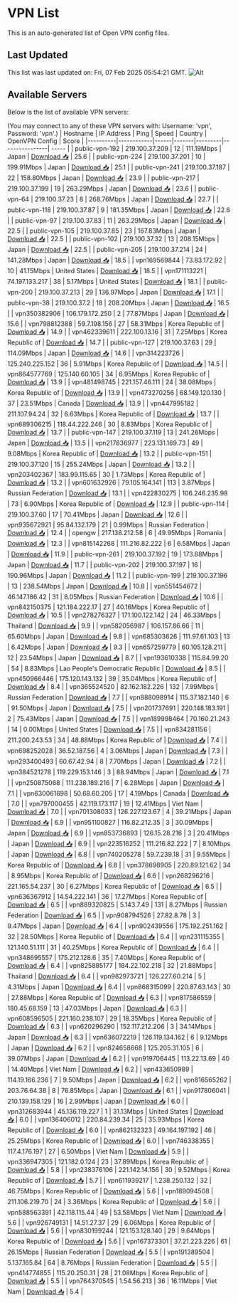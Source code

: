 # VPN List

This is an auto-generated list of Open VPN config files.

## Last Updated

This list was last updated on: Fri, 07 Feb 2025 05:54:21 GMT.
![Alt](https://repobeats.axiom.co/api/embed/186b98318ef1479477931607c1ad7d823f12451f.svg "Repobeats analytics image")

## Available Servers

Below is the list of available VPN servers:

(You may connect to any of these VPN servers with: Username: 'vpn', Password: 'vpn'.)
| Hostname | IP Address | Ping | Speed | Country | OpenVPN Config | Score |
|----------|------------|------|-------|---------|----------------| ----- |
| public-vpn-192 | 219.100.37.209 | 12 | 111.19Mbps | Japan | [Download 📥](./configs/server_0_JP.ovpn) | 25.6 |
| public-vpn-224 | 219.100.37.201 | 10 | 199.91Mbps | Japan | [Download 📥](./configs/server_1_JP.ovpn) | 25.1 |
| public-vpn-241 | 219.100.37.187 | 22 | 158.80Mbps | Japan | [Download 📥](./configs/server_2_JP.ovpn) | 23.9 |
| public-vpn-217 | 219.100.37.199 | 19 | 263.29Mbps | Japan | [Download 📥](./configs/server_3_JP.ovpn) | 23.6 |
| public-vpn-64 | 219.100.37.23 | 8 | 268.76Mbps | Japan | [Download 📥](./configs/server_4_JP.ovpn) | 22.7 |
| public-vpn-118 | 219.100.37.87 | 9 | 181.35Mbps | Japan | [Download 📥](./configs/server_5_JP.ovpn) | 22.6 |
| public-vpn-97 | 219.100.37.83 | 11 | 263.29Mbps | Japan | [Download 📥](./configs/server_6_JP.ovpn) | 22.5 |
| public-vpn-105 | 219.100.37.85 | 23 | 167.83Mbps | Japan | [Download 📥](./configs/server_7_JP.ovpn) | 22.5 |
| public-vpn-102 | 219.100.37.32 | 13 | 208.15Mbps | Japan | [Download 📥](./configs/server_8_JP.ovpn) | 22.5 |
| public-vpn-205 | 219.100.37.214 | 24 | 141.28Mbps | Japan | [Download 📥](./configs/server_9_JP.ovpn) | 18.5 |
| vpn169569844 | 73.83.172.92 | 10 | 41.15Mbps | United States | [Download 📥](./configs/server_10_US.ovpn) | 18.5 |
| vpn171113221 | 74.197.133.217 | 38 | 5.17Mbps | United States | [Download 📥](./configs/server_11_US.ovpn) | 18.1 |
| public-vpn-200 | 219.100.37.213 | 29 | 136.97Mbps | Japan | [Download 📥](./configs/server_12_JP.ovpn) | 17.1 |
| public-vpn-38 | 219.100.37.2 | 18 | 208.20Mbps | Japan | [Download 📥](./configs/server_13_JP.ovpn) | 16.5 |
| vpn350382906 | 106.179.172.250 | 2 | 77.87Mbps | Japan | [Download 📥](./configs/server_14_JP.ovpn) | 15.6 |
| vpn798812388 | 59.7.198.156 | 27 | 58.31Mbps | Korea Republic of | [Download 📥](./configs/server_15_KR.ovpn) | 14.9 |
| vpn462339611 | 222.100.13.16 | 31 | 7.25Mbps | Korea Republic of | [Download 📥](./configs/server_16_KR.ovpn) | 14.7 |
| public-vpn-127 | 219.100.37.63 | 29 | 114.09Mbps | Japan | [Download 📥](./configs/server_17_JP.ovpn) | 14.6 |
| vpn314223726 | 125.240.225.152 | 36 | 5.91Mbps | Korea Republic of | [Download 📥](./configs/server_18_KR.ovpn) | 14.5 |
| vpn864577769 | 125.140.60.105 | 34 | 6.95Mbps | Korea Republic of | [Download 📥](./configs/server_19_KR.ovpn) | 13.9 |
| vpn481498745 | 221.157.46.111 | 24 | 38.08Mbps | Korea Republic of | [Download 📥](./configs/server_20_KR.ovpn) | 13.9 |
| vpn473270256 | 68.149.120.130 | 37 | 23.51Mbps | Canada | [Download 📥](./configs/server_21_CA.ovpn) | 13.9 |
| vpn447995182 | 211.107.94.24 | 32 | 6.63Mbps | Korea Republic of | [Download 📥](./configs/server_22_KR.ovpn) | 13.7 |
| vpn689306215 | 118.44.222.246 | 30 | 8.83Mbps | Korea Republic of | [Download 📥](./configs/server_23_KR.ovpn) | 13.7 |
| public-vpn-147 | 219.100.37.119 | 13 | 241.26Mbps | Japan | [Download 📥](./configs/server_24_JP.ovpn) | 13.5 |
| vpn217836977 | 223.131.169.73 | 49 | 9.08Mbps | Korea Republic of | [Download 📥](./configs/server_25_KR.ovpn) | 13.2 |
| public-vpn-151 | 219.100.37.120 | 15 | 255.24Mbps | Japan | [Download 📥](./configs/server_26_JP.ovpn) | 13.2 |
| vpn203402367 | 183.99.115.65 | 30 | 1.73Mbps | Korea Republic of | [Download 📥](./configs/server_27_KR.ovpn) | 13.2 |
| vpn601632926 | 79.105.164.141 | 113 | 3.87Mbps | Russian Federation | [Download 📥](./configs/server_28_RU.ovpn) | 13.1 |
| vpn422830275 | 106.246.235.98 | 73 | 6.90Mbps | Korea Republic of | [Download 📥](./configs/server_29_KR.ovpn) | 12.9 |
| public-vpn-114 | 219.100.37.60 | 17 | 70.41Mbps | Japan | [Download 📥](./configs/server_30_JP.ovpn) | 12.6 |
| vpn935672921 | 95.84.132.179 | 21 | 0.99Mbps | Russian Federation | [Download 📥](./configs/server_31_RU.ovpn) | 12.4 |
| opengw | 217.138.212.58 | 6 | 49.95Mbps | Romania | [Download 📥](./configs/server_32_RO.ovpn) | 12.3 |
| vpn815142268 | 111.216.82.222 | 6 | 6.58Mbps | Japan | [Download 📥](./configs/server_33_JP.ovpn) | 11.9 |
| public-vpn-261 | 219.100.37.192 | 19 | 173.88Mbps | Japan | [Download 📥](./configs/server_34_JP.ovpn) | 11.7 |
| public-vpn-202 | 219.100.37.197 | 16 | 190.96Mbps | Japan | [Download 📥](./configs/server_35_JP.ovpn) | 11.2 |
| public-vpn-199 | 219.100.37.196 | 13 | 238.54Mbps | Japan | [Download 📥](./configs/server_36_JP.ovpn) | 10.8 |
| vpn551454672 | 46.147.186.42 | 31 | 8.05Mbps | Russian Federation | [Download 📥](./configs/server_37_RU.ovpn) | 10.6 |
| vpn842150375 | 121.184.222.17 | 27 | 40.16Mbps | Korea Republic of | [Download 📥](./configs/server_38_KR.ovpn) | 10.5 |
| vpn278276327 | 171.100.122.142 | 24 | 46.33Mbps | Thailand | [Download 📥](./configs/server_39_TH.ovpn) | 9.9 |
| vpn582056987 | 106.157.86.66 | 11 | 65.60Mbps | Japan | [Download 📥](./configs/server_40_JP.ovpn) | 9.8 |
| vpn685303626 | 111.97.61.103 | 13 | 6.42Mbps | Japan | [Download 📥](./configs/server_41_JP.ovpn) | 9.3 |
| vpn657259779 | 60.105.128.211 | 12 | 23.54Mbps | Japan | [Download 📥](./configs/server_42_JP.ovpn) | 8.7 |
| vpn193610338 | 115.84.99.20 | 54 | 8.83Mbps | Lao People's Democratic Republic | [Download 📥](./configs/server_43_LA.ovpn) | 8.5 |
| vpn450966446 | 175.120.143.132 | 39 | 35.04Mbps | Korea Republic of | [Download 📥](./configs/server_44_KR.ovpn) | 8.4 |
| vpn365524520 | 82.162.182.226 | 132 | 7.99Mbps | Russian Federation | [Download 📥](./configs/server_45_RU.ovpn) | 7.7 |
| vpn888098914 | 115.37.182.140 | 6 | 91.50Mbps | Japan | [Download 📥](./configs/server_46_JP.ovpn) | 7.5 |
| vpn201737691 | 220.148.183.191 | 2 | 75.43Mbps | Japan | [Download 📥](./configs/server_47_JP.ovpn) | 7.5 |
| vpn189998464 | 70.160.21.243 | 14 | 0.00Mbps | United States | [Download 📥](./configs/server_48_US.ovpn) | 7.5 |
| vpn834281156 | 211.200.243.53 | 34 | 48.88Mbps | Korea Republic of | [Download 📥](./configs/server_49_KR.ovpn) | 7.4 |
| vpn698252028 | 36.52.187.56 | 4 | 3.06Mbps | Japan | [Download 📥](./configs/server_50_JP.ovpn) | 7.3 |
| vpn293400493 | 60.67.42.94 | 8 | 7.70Mbps | Japan | [Download 📥](./configs/server_51_JP.ovpn) | 7.2 |
| vpn384521278 | 119.229.153.146 | 3 | 88.94Mbps | Japan | [Download 📥](./configs/server_52_JP.ovpn) | 7.1 |
| vpn250875068 | 111.238.189.216 | 7 | 6.28Mbps | Japan | [Download 📥](./configs/server_53_JP.ovpn) | 7.1 |
| vpn630061698 | 50.68.60.205 | 17 | 4.19Mbps | Canada | [Download 📥](./configs/server_54_CA.ovpn) | 7.0 |
| vpn797000455 | 42.119.173.117 | 19 | 12.41Mbps | Viet Nam | [Download 📥](./configs/server_55_VN.ovpn) | 7.0 |
| vpn701308033 | 126.227.123.67 | 4 | 39.21Mbps | Japan | [Download 📥](./configs/server_56_JP.ovpn) | 6.9 |
| vpn951100827 | 116.82.212.35 | 3 | 30.09Mbps | Japan | [Download 📥](./configs/server_57_JP.ovpn) | 6.9 |
| vpn853736893 | 126.15.28.216 | 3 | 20.41Mbps | Japan | [Download 📥](./configs/server_58_JP.ovpn) | 6.9 |
| vpn223516252 | 111.216.82.222 | 7 | 8.10Mbps | Japan | [Download 📥](./configs/server_59_JP.ovpn) | 6.8 |
| vpn740205278 | 59.7.239.18 | 31 | 9.55Mbps | Korea Republic of | [Download 📥](./configs/server_60_KR.ovpn) | 6.8 |
| vpn378698905 | 220.89.121.62 | 34 | 8.95Mbps | Korea Republic of | [Download 📥](./configs/server_61_KR.ovpn) | 6.6 |
| vpn268296216 | 221.165.54.237 | 30 | 6.27Mbps | Korea Republic of | [Download 📥](./configs/server_62_KR.ovpn) | 6.5 |
| vpn636367912 | 14.54.222.141 | 36 | 17.27Mbps | Korea Republic of | [Download 📥](./configs/server_63_KR.ovpn) | 6.5 |
| vpn889320825 | 5.143.7.49 | 131 | 8.27Mbps | Russian Federation | [Download 📥](./configs/server_64_RU.ovpn) | 6.5 |
| vpn908794526 | 27.82.8.78 | 3 | 9.47Mbps | Japan | [Download 📥](./configs/server_65_JP.ovpn) | 6.4 |
| vpn902439556 | 175.192.251.162 | 32 | 28.50Mbps | Korea Republic of | [Download 📥](./configs/server_66_KR.ovpn) | 6.4 |
| vpn231115355 | 121.140.51.111 | 31 | 40.25Mbps | Korea Republic of | [Download 📥](./configs/server_67_KR.ovpn) | 6.4 |
| vpn348695557 | 175.212.128.6 | 35 | 7.40Mbps | Korea Republic of | [Download 📥](./configs/server_68_KR.ovpn) | 6.4 |
| vpn825885177 | 184.22.102.218 | 32 | 21.88Mbps | Thailand | [Download 📥](./configs/server_69_TH.ovpn) | 6.4 |
| vpn982973721 | 126.227.60.214 | 5 | 4.31Mbps | Japan | [Download 📥](./configs/server_70_JP.ovpn) | 6.4 |
| vpn868315099 | 220.87.63.143 | 30 | 27.88Mbps | Korea Republic of | [Download 📥](./configs/server_71_KR.ovpn) | 6.3 |
| vpn817586559 | 180.45.68.159 | 13 | 47.03Mbps | Japan | [Download 📥](./configs/server_72_JP.ovpn) | 6.3 |
| vpn608596505 | 221.160.238.107 | 29 | 18.35Mbps | Korea Republic of | [Download 📥](./configs/server_73_KR.ovpn) | 6.3 |
| vpn620296290 | 152.117.212.206 | 3 | 34.14Mbps | Japan | [Download 📥](./configs/server_74_JP.ovpn) | 6.3 |
| vpn636072219 | 126.119.134.162 | 6 | 9.12Mbps | Japan | [Download 📥](./configs/server_75_JP.ovpn) | 6.2 |
| vpn824658668 | 125.205.31.105 | 6 | 39.07Mbps | Japan | [Download 📥](./configs/server_76_JP.ovpn) | 6.2 |
| vpn919706445 | 113.22.13.69 | 40 | 14.40Mbps | Viet Nam | [Download 📥](./configs/server_77_VN.ovpn) | 6.2 |
| vpn433650989 | 114.19.166.236 | 7 | 9.50Mbps | Japan | [Download 📥](./configs/server_78_JP.ovpn) | 6.2 |
| vpn816565262 | 203.76.64.38 | 8 | 76.85Mbps | Japan | [Download 📥](./configs/server_79_JP.ovpn) | 6.1 |
| vpn917806041 | 210.139.158.129 | 16 | 2.99Mbps | Japan | [Download 📥](./configs/server_80_JP.ovpn) | 6.0 |
| vpn312683944 | 45.136.119.227 | 1 | 31.13Mbps | United States | [Download 📥](./configs/server_81_US.ovpn) | 6.0 |
| vpn136406012 | 220.84.239.34 | 25 | 35.93Mbps | Korea Republic of | [Download 📥](./configs/server_82_KR.ovpn) | 6.0 |
| vpn862132323 | 49.164.197.192 | 46 | 25.25Mbps | Korea Republic of | [Download 📥](./configs/server_83_KR.ovpn) | 6.0 |
| vpn746338355 | 117.4.176.197 | 27 | 6.50Mbps | Viet Nam | [Download 📥](./configs/server_84_VN.ovpn) | 5.9 |
| vpn336947305 | 121.182.0.124 | 23 | 37.89Mbps | Korea Republic of | [Download 📥](./configs/server_85_KR.ovpn) | 5.8 |
| vpn238376106 | 221.142.14.156 | 30 | 9.52Mbps | Korea Republic of | [Download 📥](./configs/server_86_KR.ovpn) | 5.7 |
| vpn611939217 | 1.238.250.132 | 32 | 46.75Mbps | Korea Republic of | [Download 📥](./configs/server_87_KR.ovpn) | 5.6 |
| vpn189094508 | 211.106.219.70 | 24 | 3.36Mbps | Korea Republic of | [Download 📥](./configs/server_88_KR.ovpn) | 5.6 |
| vpn588563391 | 42.118.115.44 | 49 | 53.58Mbps | Viet Nam | [Download 📥](./configs/server_89_VN.ovpn) | 5.6 |
| vpn926749131 | 14.51.27.37 | 29 | 6.06Mbps | Korea Republic of | [Download 📥](./configs/server_90_KR.ovpn) | 5.6 |
| vpn830199244 | 121.153.128.140 | 29 | 9.64Mbps | Korea Republic of | [Download 📥](./configs/server_91_KR.ovpn) | 5.6 |
| vpn167373301 | 37.21.223.226 | 61 | 26.15Mbps | Russian Federation | [Download 📥](./configs/server_92_RU.ovpn) | 5.5 |
| vpn191389504 | 5.137.165.84 | 64 | 8.76Mbps | Russian Federation | [Download 📥](./configs/server_93_RU.ovpn) | 5.5 |
| vpn414774855 | 115.20.250.31 | 28 | 21.08Mbps | Korea Republic of | [Download 📥](./configs/server_94_KR.ovpn) | 5.5 |
| vpn764370545 | 1.54.56.213 | 36 | 16.11Mbps | Viet Nam | [Download 📥](./configs/server_95_VN.ovpn) | 5.4 |
